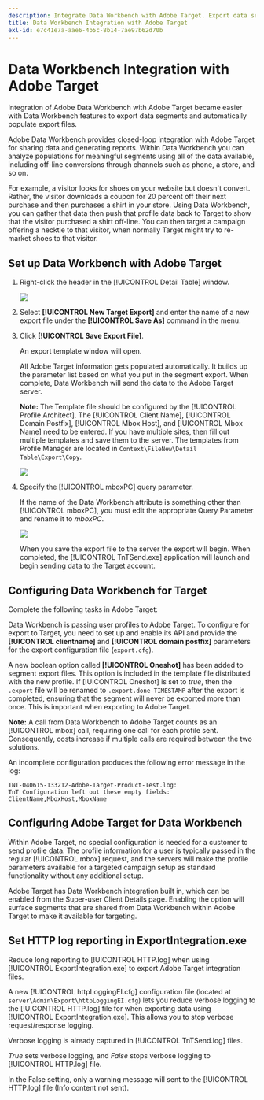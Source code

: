 ```yaml
---
description: Integrate Data Workbench with Adobe Target. Export data segments and automatically populate export files.
title: Data Workbench Integration with Adobe Target
exl-id: e7c41e7a-aae6-4b5c-8b14-7ae97b62d70b
---
```

# Data Workbench Integration with Adobe Target

Integration of Adobe Data Workbench with Adobe Target became easier with Data Workbench features to export data segments and automatically populate export files.

Adobe Data Workbench provides closed-loop integration with Adobe Target for sharing data and generating reports. Within Data Workbench you can analyze populations for meaningful segments using all of the data available, including off-line conversions through channels such as phone, a store, and so on.

For example, a visitor looks for shoes on your website but doesn't convert. Rather, the visitor downloads a coupon for 20 percent off their next purchase and then purchases a shirt in your store. Using Data Workbench, you can gather that data then push that profile data back to Target to show that the visitor purchased a shirt off-line. You can then target a campaign offering a necktie to that visitor, when normally Target might try to re-market shoes to that visitor.

## Set up Data Workbench with Adobe Target

1. Right-click the header in the [!UICONTROL Detail Table] window.

    ![](assets/insight-to-tnt.png)

1. Select **[!UICONTROL New Target Export]** and enter the name of a new export file under the **[!UICONTROL Save As]** command in the menu.

1. Click **[!UICONTROL Save Export File]**.

    An export template window will open.

    All Adobe Target information gets populated automatically. It builds up the parameter list based on what you put in the segment export. When complete, Data Workbench will send the data to the Adobe Target server.

    **Note:** The Template file should be configured by the [!UICONTROL Profile Architect]. The [!UICONTROL Client Name], [!UICONTROL Domain Postfix], [!UICONTROL Mbox Host], and [!UICONTROL Mbox Name] need to be entered. If you have multiple sites, then fill out multiple templates and save them to the server. The templates from Profile Manager are located in `Context\FileNew\Detail Table\Export\Copy`.

    ![](assets/insight-to-tnt1.png)

1. Specify the [!UICONTROL mboxPC] query parameter.

    If the name of the Data Workbench attribute is something other than [!UICONTROL mboxPC], you must edit the appropriate Query Parameter and rename it to _mboxPC_.

    ![](assets/insight-to-tnt2.png)

    When you save the export file to the server the export will begin. When completed, the [!UICONTROL TnTSend.exe] application will launch and begin sending data to the Target account.

## Configuring Data Workbench for Target

Complete the following tasks in Adobe Target:

Data Workbench is passing user profiles to Adobe Target. To configure for export to Target, you need to set up and enable its API and provide the **[!UICONTROL clientname]** and **[!UICONTROL domain postfix]** parameters for the export configuration file (`export.cfg`).

A new boolean option called **[!UICONTROL Oneshot]** has been added to segment export files. This option is included in the template file distributed with the new profile. If [!UICONTROL Oneshot] is set to _true_, then the `.export` file will be renamed to `.export.done-TIMESTAMP` after the export is completed, ensuring that the segment will never be exported more than once. This is important when exporting to Adobe Target.

**Note:** A call from Data Workbench to Adobe Target counts as an [!UICONTROL mbox] call, requiring one call for each profile sent. Consequently, costs increase if multiple calls are required between the two solutions.

An incomplete configuration produces the following error message in the log:

```
TNT-040615-133212-Adobe-Target-Product-Test.log:
TnT Configuration left out these empty fields:
ClientName,MboxHost,MboxName
```

## Configuring Adobe Target for Data Workbench

Within Adobe Target, no special configuration is needed for a customer to send profile data. The profile information for a user is typically passed in the regular [!UICONTROL mbox] request, and the servers will make the profile parameters available for a targeted campaign setup as standard functionality without any additional setup.

Adobe Target has Data Workbench integration built in, which can be enabled from the Super-user Client Details page. Enabling the option will surface segments that are shared from Data Workbench within Adobe Target to make it available for targeting.

## Set HTTP log reporting in ExportIntegration.exe

Reduce long reporting to [!UICONTROL HTTP.log] when using [!UICONTROL ExportIntegration.exe] to export Adobe Target integration files.

A new [!UICONTROL httpLoggingEI.cfg] configuration file (located at `server\Admin\Export\httpLoggingEI.cfg`) lets you reduce verbose logging to the [!UICONTROL HTTP.log] file for when exporting data using [!UICONTROL ExportIntegration.exe]. This allows you to stop verbose request/response logging.

Verbose logging is already captured in [!UICONTROL TnTSend.log] files.

_True_ sets verbose logging, and _False_ stops verbose logging to [!UICONTROL HTTP.log] file.

In the False setting, only a warning message will sent to the [!UICONTROL HTTP.log] file (Info content not sent).
